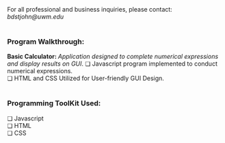 <h1><a href="https://github.com/sanctusjack/Calculator-Program" Program 3></a></h1>
<br>
<p1>For all professional and business inquiries, please contact:<i> bdstjohn@uwm.edu</i></p1>
<br>
<br>
<h3>Program Walkthrough:</h3>
<b>Basic Calculator: </b>
<i>Application designed to complete numerical expressions and display results on GUI</i>.
    ❏ Javascript program implemented to conduct numerical expressions.<br>
    ❏ HTML and CSS Utilized for User-friendly GUI Design.
<br>
<br>
<h3>Programming ToolKit Used:</h3>
    ❏ Javascript<br>
    ❏ HTML <br>
    ❏ CSS <br>
<br>
<br>

